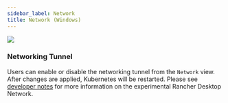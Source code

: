 ```yaml
---
sidebar_label: Network
title: Network (Windows)
---
```


<head>
  <link rel="canonical" href="https://docs.rancherdesktop.io/ui/preferences/wsl/network"/>
</head>

![](https://suse-rancher-media.s3.amazonaws.com/desktop/v1.12/preferences/Windows_wsl_tabNetwork.png)

### Networking Tunnel

Users can enable or disable the networking tunnel from the `Network` view. After changes are applied, Kubernetes will be restarted. Please see [developer notes](https://github.com/rancher-sandbox/rancher-desktop-networking) for more information on the experimental Rancher Desktop Network.
